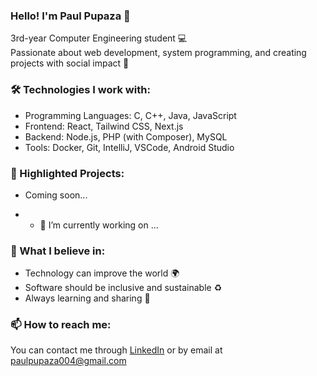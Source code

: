 ### Hello! I'm Paul Pupaza 👋  
3rd-year Computer Engineering student 💻  
Passionate about web development, system programming, and creating projects with social impact 🚀

### 🛠 Technologies I work with:
- Programming Languages: C, C++, Java, JavaScript
- Frontend: React, Tailwind CSS, Next.js
- Backend: Node.js, PHP (with Composer), MySQL
- Tools: Docker, Git, IntelliJ, VSCode, Android Studio

### 🚀 Highlighted Projects:
- Coming soon...

- - 🔭 I’m currently working on ...

### 🌱 What I believe in:
- Technology can improve the world 🌍
- Software should be inclusive and sustainable ♻️
- Always learning and sharing 🤝

### 📫 How to reach me:  
You can contact me through [LinkedIn](https://www.linkedin.com/in/paul-adrian-pupaza-39697924b/) or by email at paulpupaza004@gmail.com


<!--
**PaulAdrianPupaza/PaulAdrianPupaza** is a ✨ _special_ ✨ repository because its `README.md` (this file) appears on your GitHub profile.

Here are some ideas to get you started:

- 🔭 I’m currently working on ...
- 🌱 I’m currently learning ...
- 👯 I’m looking to collaborate on ...
- 🤔 I’m looking for help with ...
- 💬 Ask me about ...
-
- 😄 Pronouns: ...
- ⚡ Fun fact: ...
-->
